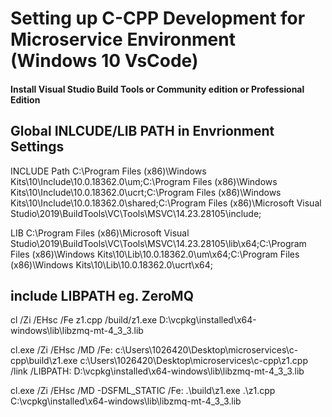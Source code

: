 # Setting up C-CPP Development for Microservice Environment (Windows 10 VsCode)

#### Install Visual Studio Build Tools or Community edition or Professional Edition

## Global INLCUDE/LIB PATH in Envrionment Settings
INCLUDE Path 
C:\Program Files (x86)\Windows Kits\10\Include\10.0.18362.0\um;C:\Program Files (x86)\Windows Kits\10\Include\10.0.18362.0\ucrt;C:\Program Files (x86)\Windows Kits\10\Include\10.0.18362.0\shared;C:\Program Files (x86)\Microsoft Visual Studio\2019\BuildTools\VC\Tools\MSVC\14.23.28105\include;

LIB 
C:\Program Files (x86)\Microsoft Visual Studio\2019\BuildTools\VC\Tools\MSVC\14.23.28105\lib\x64;C:\Program Files (x86)\Windows Kits\10\Lib\10.0.18362.0\um\x64;C:\Program Files (x86)\Windows Kits\10\Lib\10.0.18362.0\ucrt\x64;

## include LIBPATH eg. ZeroMQ
cl /Zi /EHsc /Fe  z1.cpp /build/z1.exe D:\vcpkg\installed\x64-windows\lib\libzmq-mt-4_3_3.lib 

cl.exe /Zi /EHsc /MD /Fe: c:\Users\1026420\Desktop\microservices\c-cpp\build\z1.exe c:\Users\1026420\Desktop\microservices\c-cpp\z1.cpp /link /LIBPATH: D:\vcpkg\installed\x64-windows\lib\libzmq-mt-4_3_3.lib 

cl.exe /Zi /EHsc /MD -DSFML_STATIC /Fe: .\build\z1.exe .\z1.cpp C:\vcpkg\installed\x64-windows\lib\libzmq-mt-4_3_3.lib
